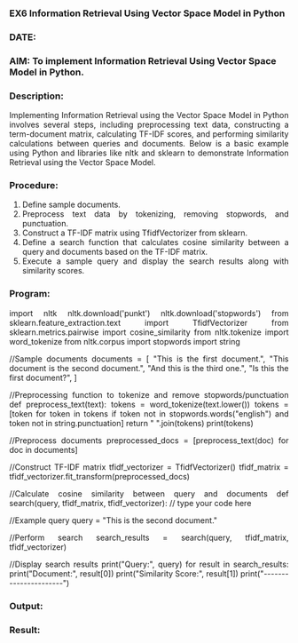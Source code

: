 ### EX6 Information Retrieval Using Vector Space Model in Python
### DATE: 
### AIM: To implement Information Retrieval Using Vector Space Model in Python.
### Description: 
<div align = "justify">
Implementing Information Retrieval using the Vector Space Model in Python involves several steps, including preprocessing text data, constructing a term-document matrix, 
calculating TF-IDF scores, and performing similarity calculations between queries and documents. Below is a basic example using Python and libraries like nltk and 
sklearn to demonstrate Information Retrieval using the Vector Space Model.

### Procedure:
1. Define sample documents.
2. Preprocess text data by tokenizing, removing stopwords, and punctuation.
3. Construct a TF-IDF matrix using TfidfVectorizer from sklearn.
4. Define a search function that calculates cosine similarity between a query and documents based on the TF-IDF matrix.
5. Execute a sample query and display the search results along with similarity scores.

### Program:
import nltk
nltk.download('punkt')
nltk.download('stopwords')
from sklearn.feature_extraction.text import TfidfVectorizer
from sklearn.metrics.pairwise import cosine_similarity
from nltk.tokenize import word_tokenize
from nltk.corpus import stopwords
import string

//Sample documents
documents = [
    "This is the first document.",
    "This document is the second document.",
    "And this is the third one.",
    "Is this the first document?",
]

//Preprocessing function to tokenize and remove stopwords/punctuation
def preprocess_text(text):
    tokens = word_tokenize(text.lower())
    tokens = [token for token in tokens if token not in stopwords.words("english") and token not in string.punctuation]
    return " ".join(tokens)
    print(tokens)

//Preprocess documents
preprocessed_docs = [preprocess_text(doc) for doc in documents]

//Construct TF-IDF matrix
tfidf_vectorizer = TfidfVectorizer()
tfidf_matrix = tfidf_vectorizer.fit_transform(preprocessed_docs)


//Calculate cosine similarity between query and documents
def search(query, tfidf_matrix, tfidf_vectorizer):
   // type your code here

//Example query
query = "This is the second document."

//Perform search
search_results = search(query, tfidf_matrix, tfidf_vectorizer)

//Display search results
print("Query:", query)
for result in search_results:
    print("Document:", result[0])
    print("Similarity Score:", result[1])
    print("----------------------")

### Output:

### Result:
